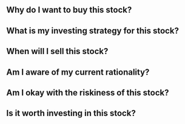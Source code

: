 **Why do I want to buy this stock?**
- 

**What is my investing strategy for this stock?**
- 

**When will I sell this stock?**
- 

**Am I aware of my current rationality?**
- 

**Am I okay with the riskiness of this stock?**
- 

**Is it worth investing in this stock?**
- 

